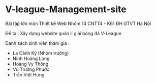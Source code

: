 # V-league-Management-site
Bài tập lớn môn Thiết kế Web 
Nhóm 14 
CNTT4 - K61
ĐH GTVT Hà Nội

Đề tài: Xây dựng website quản lí giải bóng đá V-League

Danh sách sinh viên tham gia :
- La Cảnh Kỳ (Nhóm trưởng)
- Ninh Hoàng Long
- Hoàng Vy Thông
- Vũ Trường Phước
- Trần Việt Hưng




